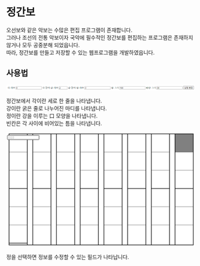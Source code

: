 # 정간보

오선보와 같은 악보는 수많은 편집 프로그램이 존재합니다.  
그러나 조선의 전통 악보이자 국악에 필수적인 정간보를 편집하는 프로그램은 존재하지 않거나 모두 공중분해 되었읍니다.  
따라, 정간보를 만들고 저장할 수 있는 웹프로그램을 개발하였읍니다.

## 사용법

![](./img/1.png)

정간보에서 각이란 세로 한 줄을 나타냅니다.  
강이란 굵은 줄로 나누어진 마디를 나타냅니다.  
정이란 강을 이루는 口 모양을 나타냅니다.  
빈칸은 각 사이에 비어있는 틈을 나타냅니다.

![](./img/2.png)

정을 선택하면 정보를 수정할 수 있는 필드가 나타납니다.